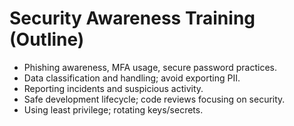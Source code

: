 # Security Awareness Training (Outline)

- Phishing awareness, MFA usage, secure password practices.
- Data classification and handling; avoid exporting PII.
- Reporting incidents and suspicious activity.
- Safe development lifecycle; code reviews focusing on security.
- Using least privilege; rotating keys/secrets.


